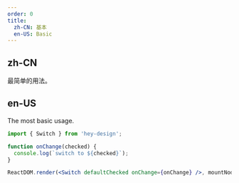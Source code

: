 ```yaml
---
order: 0
title:
  zh-CN: 基本
  en-US: Basic
---
```


## zh-CN

最简单的用法。

## en-US

The most basic usage.

```jsx
import { Switch } from 'hey-design';

function onChange(checked) {
  console.log(`switch to ${checked}`);
}

ReactDOM.render(<Switch defaultChecked onChange={onChange} />, mountNode);
```

<style>
.code-box-demo .ant-switch {
  margin-bottom: 8px;
}
</style>
